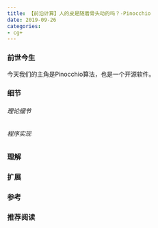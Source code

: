 ```yaml
---
title: 【前沿计算】人的皮是随着骨头动的吗？-Pinocchio
date: 2019-09-26 
categories: 
- cg+
---
```

<!-- more -->
### 前世今生
今天我们的主角是Pinocchio算法，也是一个开源软件。
### 细节
###### 理论细节
###### 程序实现
### 理解
### 扩展
### 参考
### 推荐阅读